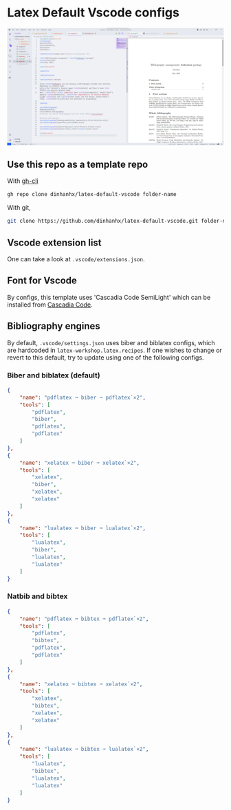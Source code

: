 # Latex Default Vscode configs

![Example](image.png)

## Use this repo as a template repo

With [gh-cli](https://cli.github.com/)
```bash
gh repo clone dinhanhx/latex-default-vscode folder-name
```

With git, 
```bash
git clone https://github.com/dinhanhx/latex-default-vscode.git folder-name
```

## Vscode extension list

One can take a look at `.vscode/extensions.json`.

## Font for Vscode

By configs, this template uses 'Cascadia Code SemiLight' which can be installed from [Cascadia Code](https://github.com/microsoft/cascadia-code).

## Bibliography engines

By default, `.vscode/settings.json` uses biber and biblatex configs, which are hardcoded in `latex-workshop.latex.recipes`. If one wishes to change or revert to this default, try to update using one of the following configs.

### Biber and biblatex (default)

```json
{
    "name": "pdflatex ➞ biber ➞ pdflatex`×2",
    "tools": [
        "pdflatex",
        "biber",
        "pdflatex",
        "pdflatex"
    ]
},
{
    "name": "xelatex ➞ biber ➞ xelatex`×2",
    "tools": [
        "xelatex",
        "biber",
        "xelatex",
        "xelatex"
    ]
},
{
    "name": "lualatex ➞ biber ➞ lualatex`×2",
    "tools": [
        "lualatex",
        "biber",
        "lualatex",
        "lualatex"
    ]
}
```

### Natbib and bibtex

```json
{
    "name": "pdflatex ➞ bibtex ➞ pdflatex`×2",
    "tools": [
        "pdflatex",
        "bibtex",
        "pdflatex",
        "pdflatex"
    ]
},
{
    "name": "xelatex ➞ bibtex ➞ xelatex`×2",
    "tools": [
        "xelatex",
        "bibtex",
        "xelatex",
        "xelatex"
    ]
},
{
    "name": "lualatex ➞ bibtex ➞ lualatex`×2",
    "tools": [
        "lualatex",
        "bibtex",
        "lualatex",
        "lualatex"
    ]
}
```